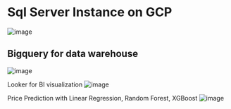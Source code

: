 # Sql Server Instance on GCP
![image](https://github.com/user-attachments/assets/bf66a86c-25f3-4aa9-a587-39718685e98e)

## Bigquery for data warehouse
![image](https://github.com/user-attachments/assets/674df18c-399a-4da9-82b6-ccf2d51fbed2)

Looker for BI visualization
![image](https://github.com/user-attachments/assets/08c1eeaa-bae2-4481-93f5-843b0367950c)

Price Prediction with Linear Regression, Random Forest, XGBoost
![image](https://github.com/user-attachments/assets/f39b12bf-1051-4229-b101-d0d5b5c8f6df)

